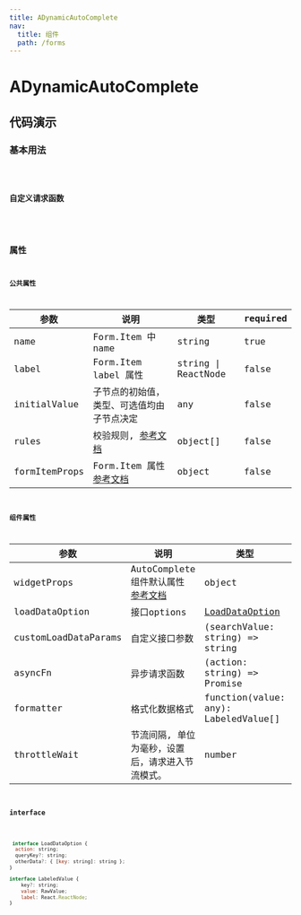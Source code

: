 ```yaml
---
title: ADynamicAutoComplete
nav:
  title: 组件
  path: /forms
---
```


# ADynamicAutoComplete

## 代码演示

### 基本用法

<code src="./demo/demo1.tsx" />


### 自定义请求函数

<code src="./demo/demo2.tsx" />

## 属性


### 公共属性

| 参数                  | 说明                                                                                                                                  | 类型                | required |
| --------------------- | ------------------------------------------------------------------------------------------------------------------------------------- | ------------------- | -------- |
| name                  | Form.Item 中 name                                                                                                                            | string              | true     |
| label                 | Form.Item label 属性                                                                                                                  | string \| ReactNode | false    |
| initialValue          | 子节点的初始值，类型、可选值均由子节点决定                                                                                            | any                 | false    |
| rules                 | 校验规则, [参考文档](https://ant.design/components/form-cn/#Rule)                                     | object[]            | false    |
| formItemProps         | Form.Item 属性[参考文档](https://ant.design/components/form-cn/#Form.Item)                                                            | object              | false    |

### 组件属性

| 参数          | 说明                  | 类型                                                                                           | required |
| ------------- | --------------------- | ---------------------------------------------------------------------------------------------- | -------- |
| widgetProps | AutoComplete组件默认属性 [参考文档](https://ant.design/components/auto-complete-cn/#API) | object              | false    |
| loadDataOption  | 接口options   | [LoadDataOption](#interface)   | true           |
| customLoadDataParams  | 自定义接口参数   | (searchValue: string) => string  | true           |
| asyncFn | 异步请求函数 | (action: string) => Promise | false |
| formatter | 格式化数据格式 |      function(value: any): LabeledValue[]        | false    |
| throttleWait | 节流间隔, 单位为毫秒，设置后，请求进入节流模式。 |      number        | false    |

### interface

```javascript

 interface LoadDataOption {
  action: string;
  queryKey?: string;
  otherData?: { [key: string]: string };
}

interface LabeledValue {
    key?: string;
    value: RawValue;
    label: React.ReactNode;
}

```

